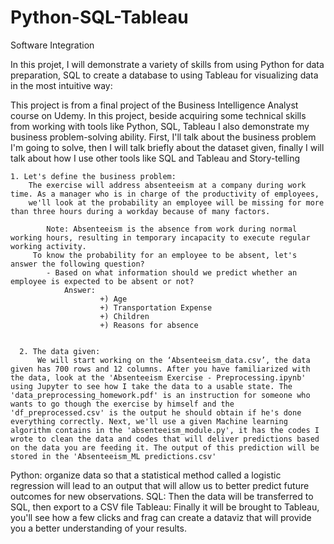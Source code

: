 # Python-SQL-Tableau
Software Integration

In this projet, I will demonstrate a variety of skills from using Python for data preparation, SQL to create a database to using Tableau for visualizing data in the most intuitive way:

This project is from a final project of the Business Intelligence Analyst course on Udemy. In this project, beside acquiring some technical skills from working with tools like Python, SQL, Tableau I also demonstrate my business problem-solving ability. First, I'll talk about the business problem I'm going to solve, then I will talk briefly about the dataset given, finally I will talk about how I use other tools like SQL and Tableau and Story-telling

    1. Let's define the business problem: 
        The exercise will address absenteeism at a company during work time. As a manager who is in charge of the productivity of employees,
        we'll look at the probability an employee will be missing for more than three hours during a workday because of many factors.
          
            Note: Absenteeism is the absence from work during normal working hours, resulting in temporary incapacity to execute regular working activity. 
         To know the probability for an employee to be absent, let's answer the following question?
            - Based on what information should we predict whether an employee is expected to be absent or not?
                Answer:
                        +) Age
                        +) Transportation Expense
                        +) Children
                        +) Reasons for absence
      
      
      2. The data given:
          We will start working on the ‘Absenteeism_data.csv’, the data given has 700 rows and 12 columns. After you have familiarized with the data, look at the 'Absenteeism Exercise - Preprocessing.ipynb' using Jupyter to see how I take the data to a usable state. The 'data_preprocessing_homework.pdf' is an instruction for someone who wants to go though the exercise by himself and the 'df_preprocessed.csv' is the output he should obtain if he's done everything correctly. Next, we'll use a given Machine learning algorithm contains in the 'absenteeism_module.py', it has the codes I wrote to clean the data and codes that will deliver predictions based on the data you are feeding it. The output of this prediction will be stored in the 'Absenteeism_ML predictions.csv'
          


Python: organize data so that a statistical method called a logistic regression will lead to an output that will allow us to better predict future outcomes for new observations. 
SQL: Then the data will be transferred to SQL, then export to a CSV file
Tableau: Finally it will be brought to Tableau, you'll see how a few clicks and frag can create a dataviz that will provide you a better understanding of your results. 
